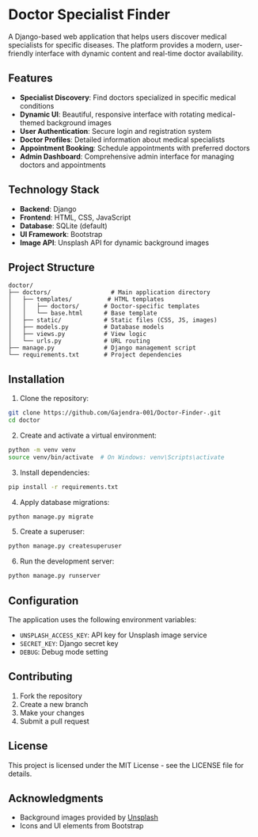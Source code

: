 # Doctor Specialist Finder

A Django-based web application that helps users discover medical specialists for specific diseases. The platform provides a modern, user-friendly interface with dynamic content and real-time doctor availability.

## Features

- **Specialist Discovery**: Find doctors specialized in specific medical conditions
- **Dynamic UI**: Beautiful, responsive interface with rotating medical-themed background images
- **User Authentication**: Secure login and registration system
- **Doctor Profiles**: Detailed information about medical specialists
- **Appointment Booking**: Schedule appointments with preferred doctors
- **Admin Dashboard**: Comprehensive admin interface for managing doctors and appointments

## Technology Stack

- **Backend**: Django
- **Frontend**: HTML, CSS, JavaScript
- **Database**: SQLite (default)
- **UI Framework**: Bootstrap
- **Image API**: Unsplash API for dynamic background images

## Project Structure

```
doctor/
├── doctors/                 # Main application directory
│   ├── templates/          # HTML templates
│   │   ├── doctors/       # Doctor-specific templates
│   │   └── base.html      # Base template
│   ├── static/            # Static files (CSS, JS, images)
│   ├── models.py          # Database models
│   ├── views.py           # View logic
│   └── urls.py            # URL routing
├── manage.py              # Django management script
└── requirements.txt       # Project dependencies
```

## Installation

1. Clone the repository:
```bash
git clone https://github.com/Gajendra-001/Doctor-Finder-.git
cd doctor
```

2. Create and activate a virtual environment:
```bash
python -m venv venv
source venv/bin/activate  # On Windows: venv\Scripts\activate
```

3. Install dependencies:
```bash
pip install -r requirements.txt
```

4. Apply database migrations:
```bash
python manage.py migrate
```

5. Create a superuser:
```bash
python manage.py createsuperuser
```

6. Run the development server:
```bash
python manage.py runserver
```

## Configuration

The application uses the following environment variables:
- `UNSPLASH_ACCESS_KEY`: API key for Unsplash image service
- `SECRET_KEY`: Django secret key
- `DEBUG`: Debug mode setting

## Contributing

1. Fork the repository
2. Create a new branch
3. Make your changes
4. Submit a pull request

## License

This project is licensed under the MIT License - see the LICENSE file for details.

## Acknowledgments

- Background images provided by [Unsplash](https://unsplash.com)
- Icons and UI elements from Bootstrap 